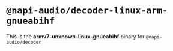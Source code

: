 # `@napi-audio/decoder-linux-arm-gnueabihf`

This is the **armv7-unknown-linux-gnueabihf** binary for `@napi-audio/decoder`
